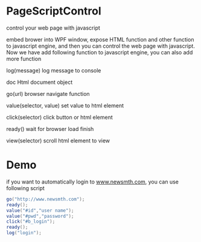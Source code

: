 # PageScriptControl
control your web page with javascript

embed brower into WPF window, expose HTML function and other function to javascript engine, and then you can control the web page with javascript. Now we have add following function to javascript engine, you can also add more function

log(message) log message to console

doc Html document object

go(url) browser navigate function

value(selector, value) set value to html element

click(selector) click button or html element

ready() wait for browser load finish

view(selector) scroll html element to view

# Demo
if you want to automatically login to www.newsmth.com, you can use following script
```csharp
go("http://www.newsmth.com");
ready();
value("#id","user name");
value("#pwd","password");
click("#b_login");
ready();
log("login");
```
